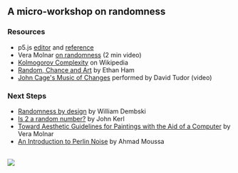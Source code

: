 

## A micro-workshop on randomness

### Resources

* p5.js [editor](https://editor.p5js.org/) and [reference](https://p5js.org/reference/)
* Vera Molnar [on randomness](https://rednoise.org/teaching/Molnar-Randomness.mp4) (2 min video)
* [Kolmogorov Complexity](https://en.wikipedia.org/wiki/Kolmogorov_complexity) on Wikipedia
* [Random, Chance and Art](https://rednoise.org/pdal/uploads/Ham_StochasticArt.pdf) by Ethan Ham 
* [John Cage's Music of Changes](https://www.youtube.com/watch?v=FRyb47cz5mo&list=OLAK5uy_kCIblLdqdZcieAt4jbqBGREMVYoZGFsK4) performed by David Tudor (video)

### Next Steps
* [Randomness by design](https://citeseerx.ist.psu.edu/viewdoc/download?doi=10.1.1.94.6651&rep=rep1&type=pdf) by William Dembski
* [Is 2 a random number?](http://johnkerl.org/doc/is-two-a-random-number.pdf) by John Kerl
* [Toward Aesthetic Guidelines for Paintings with the Aid of a Computer](https://rednoise.org/softas/uploads/molnar.pdf) by Vera Molnar 
* [An Introduction to Perlin Noise](https://gorillasun.de/blog/Introduction-to-Perlin-Noise-in-P5JS-and-Processing) by Ahmad Moussa

<br>

<img src="https://raw.githubusercontent.com/dhowe/rws/master/randomness.png"/>



